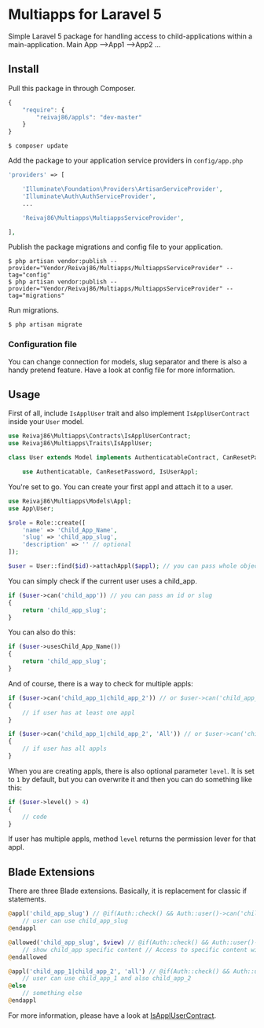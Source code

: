 # Multiapps for Laravel 5

Simple Laravel 5 package for handling access to child-applications within a main-application.
Main App
-->App1
-->App2
...
## Install

Pull this package in through Composer.

```js
{
    "require": {
        "reivaj86/appls": "dev-master"
    }
}
```

    $ composer update

Add the package to your application service providers in `config/app.php`

```php
'providers' => [

    'Illuminate\Foundation\Providers\ArtisanServiceProvider',
    'Illuminate\Auth\AuthServiceProvider',
    ...

    'Reivaj86\Multiapps\MultiappsServiceProvider',

],
```

Publish the package migrations and config file to your application.

    $ php artisan vendor:publish --provider="Vendor/Reivaj86/Multiapps/MultiappsServiceProvider" --tag="config"
    $ php artisan vendor:publish --provider="Vendor/Reivaj86/Multiapps/MultiappsServiceProvider" --tag="migrations"

Run migrations.

    $ php artisan migrate

### Configuration file

You can change connection for models, slug separator and there is also a handy pretend feature. Have a look at config file for more information.

## Usage

First of all, include `IsApplUser` trait and also implement `IsApplUserContract` inside your `User` model.

```php
use Reivaj86\Multiapps\Contracts\IsApplUserContract;
use Reivaj86\Multiapps\Traits\IsApplUser;

class User extends Model implements AuthenticatableContract, CanResetPasswordContract, HasRoleAndPermissionContract {

	use Authenticatable, CanResetPassword, IsUserAppl;
```

You're set to go. You can create your first appl and attach it to a user.

```php
use Reivaj86\Multiapps\Models\Appl;
use App\User;

$role = Role::create([
    'name' => 'Child_App_Name',
    'slug' => 'child_app_slug',
    'description' => '' // optional
]);

$user = User::find($id)->attachAppl($appl); // you can pass whole object, or just id
```

You can simply check if the current user uses a child_app.

```php
if ($user->can('child_app')) // you can pass an id or slug
{
    return 'child_app_slug';
}
```

You can also do this:

```php
if ($user->usesChild_App_Name())
{
    return 'child_app_slug';
}

```

And of course, there is a way to check for multiple appls:

```php
if ($user->can('child_app_1|child_app_2')) // or $user->can('child_app_1, child_app_2') and also $user->can(['child_app_1', 'child_app_2'])
{
    // if user has at least one appl
}

if ($user->can('child_app_1|child_app_2', 'All')) // or $user->can('child_app_1, child_app_2', 'All') and also $user->can(['child_app_1', 'child_app_2'], 'All')
{
    // if user has all appls
}
```

When you are creating appls, there is also optional parameter `level`. It is set to `1` by default, but you can overwrite it and then you can do something like this:

```php
if ($user->level() > 4)
{
    // code
}
```

If user has multiple appls, method `level` returns the permission lever for that appl.


## Blade Extensions

There are three Blade extensions. Basically, it is replacement for classic if statements.

```php
@appl('child_app_slug') // @if(Auth::check() && Auth::user()->can('child_app_slug'))
    // user can use child_app_slug
@endappl

@allowed('child_app_slug', $view) // @if(Auth::check() && Auth::user()->allowed('child_app', $view))
    // show child_app specific content // Access to specific content within the child_app
@endallowed

@appl('child_app_1|child_app_2', 'all') // @if(Auth::check() && Auth::user()->can('child_app_1|child_app_2', 'all'))
    // user can use child_app_1 and also child_app_2
@else
    // something else
@endappl
```

For more information, please have a look at [IsApplUserContract](https://github.com/reivaj86/multiapps/blob/master/src/Reivaj86/Multiapps/Contracts/IsApplUSerContract.php).


